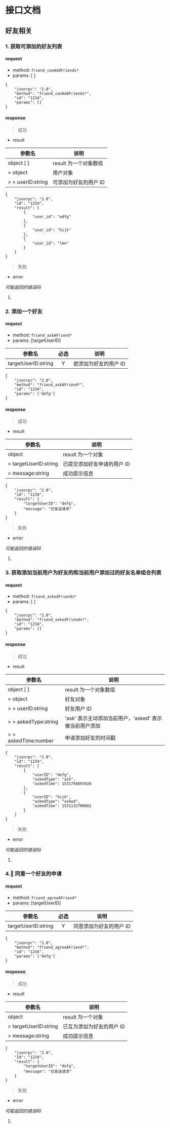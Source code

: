 # 接口文档

## 好友相关

### 1. 获取可添加的好友列表

#### request

- method: ```friend_canAddFriends*```
- params: [ ]

```
{
	"jsonrpc": "2.0",
	"method": "friend_canAddFriends*",
	"id": "1234",
	"params": []
}
```

#### response

> 成功

- result

| 参数名 | 说明 |
| --- | --- |
| object [ ] | result 为一个对象数组 |
| > object | 用户对象 |
| > > userID:string | 可添加为好友的用户 ID |

```
{
    "jsonrpc": "2.0",
    "id": "1234",
    "result": [
        {
            "user_id": "edfg"
        },
        {
            "user_id": "hijk"
        },
        {
            "user_id": "lmn"
        }
    ]
}
```

> 失败

- error

*可能返回的错误码*

1. []()

### 2. 添加一个好友

#### request

- method: ```friend_askAFriend*```
- params: [targetUserID]

| 参数名 | 必选 | 说明 |
| --- | :---: | --- |
| targetUserID:string | Y | 欲添加为好友的用户 ID |

```
{
	"jsonrpc": "2.0",
	"method": "friend_askAFriend*",
	"id": "1234",
	"params": ['defg']
}
```

#### response

> 成功

- result

| 参数名 | 说明 |
| --- | --- |
| object | result 为一个对象 |
| > targetUserID:string | 已提交添加好友申请的用户 ID |
| > message:string | 成功提示信息 |

```
{
    "jsonrpc": "2.0",
    "id": "1234",
    "result": {
        "targetUserID": "defg",
        "message": "已发送请求"
    }
}
```

> 失败

- error

*可能返回的错误码*

1. []()

### 3. 获取添加当前用户为好友的和当前用户添加过的好友名单组合列表

#### request

- method: ```friend_askedFriends*```
- params: [ ]

```
{
	"jsonrpc": "2.0",
	"method": "friend_askedFriends*",
	"id": "1234",
	"params": []
}
```

#### response

> 成功

- result

| 参数名 | 说明 |
| --- | --- |
| object [ ] | result 为一个对象数组 |
| > object | 好友对象 |
| > > userID:string | 好友用户 ID |
| > > askedType:string | 'ask' 表示主动添加当前用户，'asked' 表示被当前用户添加 |
| > > askedTime:number | 申请添加好友的时间戳 |

```
{
    "jsonrpc": "2.0",
    "id": "1234",
    "result": [
        {
            "userID": "defg",
            "askedType": "ask",
            "askedTime": 1531794893920
        },
        {
            "userID": "hijk",
            "askedType": "asked",
            "askedTime": 1531132700602
        }
    ]
}
```

> 失败

- error

*可能返回的错误码*

1. []()

### 4. 同意一个好友的申请

#### request

- method: ```friend_agreeAFriend*```
- params: [targetUserID]

| 参数名 | 必选 | 说明 |
| --- | :---: | --- |
| targetUserID:string | Y | 同意添加为好友的用户 ID |

```
{
	"jsonrpc": "2.0",
	"method": "friend_agreeAFriend*",
	"id": "1234",
	"params": ['defg']
}
```

#### response

> 成功

- result

| 参数名 | 说明 |
| --- | --- |
| object | result 为一个对象 |
| > targetUserID:string | 已互为添加为好友的用户 ID |
| > message:string | 成功提示信息 |

```
{
    "jsonrpc": "2.0",
    "id": "1234",
    "result": {
        "targetUserID": "defg",
        "message": "已发送请求"
    }
}
```

> 失败

- error

*可能返回的错误码*

1. []()
